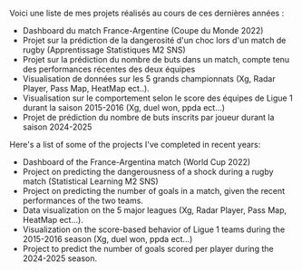 Voici une liste de mes projets réalisés au cours de ces dernières années :
 - Dashboard du match France-Argentine (Coupe du Monde 2022)
 - Projet sur la prédiction de la dangerosité d'un choc lors d'un match de rugby (Apprentissage Statistiques M2 SNS)
 - Projet sur la prédiction du nombre de buts dans un match, compte tenu des performances récentes des deux équipes
 - Visualisation de données sur les 5 grands championnats (Xg, Radar Player, Pass Map, HeatMap ect..).
 - Visualisation sur le comportement selon le score des équipes de Ligue 1 durant la saison 2015-2016 (Xg, duel won, ppda ect...)
 - Projet de prédiction du nombre de buts inscrits par joueur durant la saison 2024-2025

Here's a list of some of the projects I've completed in recent years:
 - Dashboard of the France-Argentina match (World Cup 2022)
 - Project on predicting the dangerousness of a shock during a rugby match (Statistical Learning M2 SNS)
 - Project on predicting the number of goals in a match, given the recent performances of the two teams.
 - Data visualization on the 5 major leagues (Xg, Radar Player, Pass Map, HeatMap ect...).
 - Visualization on the score-based behavior of Ligue 1 teams during the 2015-2016 season (Xg, duel won, ppda ect...)
 - Project to predict the number of goals scored per player during the 2024-2025 season.